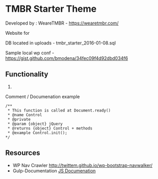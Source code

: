 # TMBR Starter Theme
Developed by : WeareTMBR - https://wearetmbr.com/

Website for

DB located in uploads - tmbr_starter_2016-01-08.sql

Sample local wp conf - https://gist.github.com/bmodena/34fec09f4d92dbd034f6


## Functionality
1.
Comment / Documenation example
```
/**
 * This function is called at Document.ready()
 * @name Control
 * @private
 * @param {object} jQuery
 * @returns {object} Control + methods
 * @example Control.init();
*/
```

## Resources
- WP Nav Crawler http://twittem.github.io/wp-bootstrap-navwalker/
- Gulp-Documentation [JS Documenation](https://github.com/documentationjs/documentation)